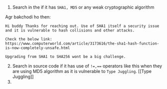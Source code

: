 1. Search in the if it has `SHA1, MD5` or any weak cryptographic algorithm 

Agr bakchodi ho then:
```
Hi buddy Thanks for reaching out. Use of SHA1 itself a security issue and it is vulnerable to hash collisions and other attacks.

Check the below link: https://www.computerworld.com/article/3173616/the-sha1-hash-function-is-now-completely-unsafe.html

Upgrading from SHA1 to SHA256 wont be a big challenge.
```

2. Search in source code if it has use of `!=,==` operators like this when they are using MD5 algorithm as it is vulnerable to `Type Juggling`. [[Type Juggling]]
3. 